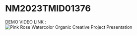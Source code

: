# NM2023TMID01376
DEMO VIDEO LINK : 
![Pink Rose Watercolor Organic Creative Project Presentation](https://github.com/dineshjadeja08/NM2023TMID01376/assets/133740586/63430406-067b-48d1-9af7-420be7d8e1e9)

